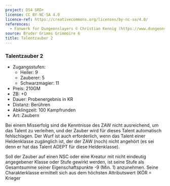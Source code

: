 ```yaml
---
project: DS4 SRD+
license: CC BY-NC-SA 4.0
licence-ref: https://creativecommons.org/licenses/by-nc-sa/4.0/
references: 
  - Fanwerk for Dungeonslayers © Christian Kennig (https://www.dungeonslayers.net/)
source: Bruder Grimms Grimmoire 6
title: Talentzauber 2
---
```


### Talentzauber 2

- Zugangsstufen:
  - Heiler: 9
  - Zauberer: 5
  - Schwarzmagier: 11
- Preis: 210GM
- ZB: +0
- Dauer: Probenergebnis in KR
- Distanz: Berühren
- Abklingzeit: 100 Kampfrunden
- Art: Zaubern

Bei einem Misserfolg sind die Kenntnisse des ZAW nicht ausreichend, um das Talent zu verleihen, und der Zauber wird für dieses Talent automatisch fehlschlagen. Der Wurf ist auch erforderlich, wenn das Talent einer Heldenklasse zugänglich ist, der der ZAW (noch) nicht angehört (es sei denn er hat das Talent ADEPT für diese Heldenklasse).

Soll der Zauber auf einen NSC oder eine Kreatur mit nicht eindeutig angegebener Klasse oder Stufe gewirkt werden, ist seine Stufe als Gesamtsumme seiner Eigenschaftspunkte -9 (Min. 1) anzunehmen. Seine Charakterklasse ermittelt sich aus dem höchsten Attributswert (KÖR = Krieger

